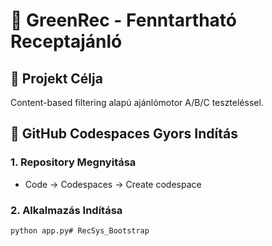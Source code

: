 # 🍃 GreenRec - Fenntartható Receptajánló

## 🎯 Projekt Célja
Content-based filtering alapú ajánlómotor A/B/C teszteléssel.

## 🚀 GitHub Codespaces Gyors Indítás

### 1. Repository Megnyitása
- Code → Codespaces → Create codespace

### 2. Alkalmazás Indítása
```bash
python app.py# RecSys_Bootstrap
